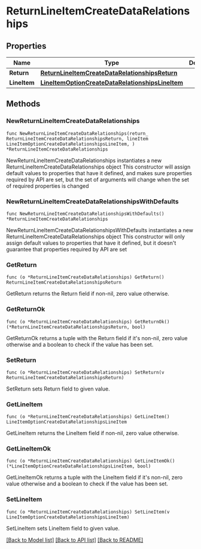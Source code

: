 # ReturnLineItemCreateDataRelationships

## Properties

Name | Type | Description | Notes
------------ | ------------- | ------------- | -------------
**Return** | [**ReturnLineItemCreateDataRelationshipsReturn**](ReturnLineItemCreateDataRelationshipsReturn.md) |  | 
**LineItem** | [**LineItemOptionCreateDataRelationshipsLineItem**](LineItemOptionCreateDataRelationshipsLineItem.md) |  | 

## Methods

### NewReturnLineItemCreateDataRelationships

`func NewReturnLineItemCreateDataRelationships(return_ ReturnLineItemCreateDataRelationshipsReturn, lineItem LineItemOptionCreateDataRelationshipsLineItem, ) *ReturnLineItemCreateDataRelationships`

NewReturnLineItemCreateDataRelationships instantiates a new ReturnLineItemCreateDataRelationships object
This constructor will assign default values to properties that have it defined,
and makes sure properties required by API are set, but the set of arguments
will change when the set of required properties is changed

### NewReturnLineItemCreateDataRelationshipsWithDefaults

`func NewReturnLineItemCreateDataRelationshipsWithDefaults() *ReturnLineItemCreateDataRelationships`

NewReturnLineItemCreateDataRelationshipsWithDefaults instantiates a new ReturnLineItemCreateDataRelationships object
This constructor will only assign default values to properties that have it defined,
but it doesn't guarantee that properties required by API are set

### GetReturn

`func (o *ReturnLineItemCreateDataRelationships) GetReturn() ReturnLineItemCreateDataRelationshipsReturn`

GetReturn returns the Return field if non-nil, zero value otherwise.

### GetReturnOk

`func (o *ReturnLineItemCreateDataRelationships) GetReturnOk() (*ReturnLineItemCreateDataRelationshipsReturn, bool)`

GetReturnOk returns a tuple with the Return field if it's non-nil, zero value otherwise
and a boolean to check if the value has been set.

### SetReturn

`func (o *ReturnLineItemCreateDataRelationships) SetReturn(v ReturnLineItemCreateDataRelationshipsReturn)`

SetReturn sets Return field to given value.


### GetLineItem

`func (o *ReturnLineItemCreateDataRelationships) GetLineItem() LineItemOptionCreateDataRelationshipsLineItem`

GetLineItem returns the LineItem field if non-nil, zero value otherwise.

### GetLineItemOk

`func (o *ReturnLineItemCreateDataRelationships) GetLineItemOk() (*LineItemOptionCreateDataRelationshipsLineItem, bool)`

GetLineItemOk returns a tuple with the LineItem field if it's non-nil, zero value otherwise
and a boolean to check if the value has been set.

### SetLineItem

`func (o *ReturnLineItemCreateDataRelationships) SetLineItem(v LineItemOptionCreateDataRelationshipsLineItem)`

SetLineItem sets LineItem field to given value.



[[Back to Model list]](../README.md#documentation-for-models) [[Back to API list]](../README.md#documentation-for-api-endpoints) [[Back to README]](../README.md)


